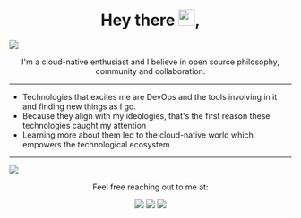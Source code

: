<h1 align="center" id="welcome_message"> Hey there <img src="https://github.com/TheDudeThatCode/TheDudeThatCode/blob/master/Assets/Hi.gif" width="29">,</h1>

![](https://pbs.twimg.com/profile_banners/1443136388799467520/1657256441/1500x500)

<p align="center">I'm a cloud-native enthusiast and I believe in open source philosophy, community and collaboration.</p>

---

- Technologies that excites me are DevOps and the tools involving in it and finding new things as I go.
- Because they align with my ideologies, that's the first reason these technologies caught my attention
- Learning more about them led to the cloud-native world which empowers the technological ecosystem

---
<p>
  <img 
   src="https://github-readme-stats.vercel.app/api?username=KiranSatyaRaj&show_icons=true&theme=tokyonight" 
/>
</p>

<p align="center"> Feel free reaching out to me at:
</p>

<p align="center">
<a href="https://www.linkedin.com/in/jamy-kiran-satya-raj-858486200/"><img src="https://img.shields.io/badge/LinkedIn-0077B5?style=for-the-badge&logo=linkedin&logoColor=white"></a>
<a href="https://twitter.com/jksrtwt"><img src="https://img.shields.io/badge/Twitter-1DA1F2?style=for-the-badge&logo=twitter&logoColor=white"></a>
  <a href="mailto:kiranjamy20021508@gmail.com"><img src="https://img.shields.io/badge/mail-EA4335?style=for-the-badge&logo=gmail&logoColor=white"></a>
</p>


<!--
**KiranSatyaRaj/KiranSatyaRaj** is a ✨ _special_ ✨ repository because its `README.md` (this file) appears on your GitHub profile.

Here are some ideas to get you started:

- 🔭 I’m currently working on ...
- 🌱 I’m currently learning ...
- 👯 I’m looking to collaborate on ...
- 🤔 I’m looking for help with ...
- 💬 Ask me about ...
- 📫 How to reach me: ...
- 😄 Pronouns: ...
- ⚡ Fun fact: ...
-->
